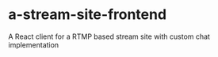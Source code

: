 # a-stream-site-frontend
A React client for a RTMP based stream site with custom chat implementation
